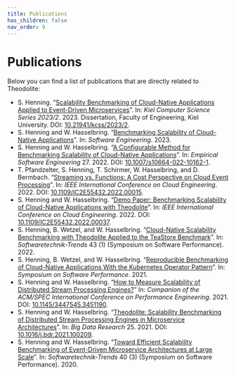 ```yaml
---
title: Publications
has_children: false
nav_order: 9
---
```


# Publications

Below you can find a list of publications that are directly related to Theodolite:

* S. Henning. “[Scalability Benchmarking of Cloud-Native Applications Applied to Event-Driven Microservices](https://doi.org/10.21941/kcss/2023/2)”. In: *Kiel Computer Science Series 2023/2*. 2023. Dissertation, Faculty of Engineering, Kiel University. DOI: [10.21941/kcss/2023/2](https://doi.org/10.21941/kcss/2023/2).
* S. Henning and W. Hasselbring. “[Benchmarking Scalability of Cloud-Native Applications](https://dl.gi.de/bitstream/handle/20.500.12116/40081/paper16.pdf)”. In: *Software Engineering*. 2023.
* S. Henning and W. Hasselbring. “[A Configurable Method for Benchmarking Scalability of Cloud-Native Applications](https://doi.org/10.1007/s10664-022-10162-1)”. In: *Empirical Software Engineering* 27. 2022. DOI: [10.1007/s10664-022-10162-1](https://doi.org/10.1007/s10664-022-10162-1).
* T. Pfandzelter, S. Henning, T. Schirmer, W. Hasselbring, and D. Bermbach. “[Streaming vs. Functions: A Cost Perspective on Cloud Event Processing](https://arxiv.org/pdf/2204.11509.pdf)”. In: *IEEE International Conference on Cloud Engineering*. 2022. DOI: [10.1109/IC2E55432.2022.00015](https://doi.org/10.1109/IC2E55432.2022.00015).
* S. Henning and W. Hasselbring. “[Demo Paper: Benchmarking Scalability of Cloud-Native Applications with Theodolite](https://oceanrep.geomar.de/id/eprint/57336/)”. In: *IEEE International Conference on Cloud Engineering*. 2022. DOI: [10.1109/IC2E55432.2022.00037](https://doi.org/10.1109/IC2E55432.2022.00037).
* S. Henning, B. Wetzel, and W. Hasselbring. “[Cloud-Native Scalability Benchmarking with Theodolite Applied to the TeaStore Benchmark](https://oceanrep.geomar.de/id/eprint/57338/)”. In: *Softwaretechnik-Trends* 43 (1) (Symposium on Software Performance). 2022.
* S. Henning, B. Wetzel, and W. Hasselbring. “[Reproducible Benchmarking of Cloud-Native Applications With the Kubernetes Operator Pattern](http://ceur-ws.org/Vol-3043/short5.pdf)”. In: *Symposium on Software Performance*. 2021.
* S. Henning and W. Hasselbring. “[How to Measure Scalability of Distributed Stream Processing Engines?](https://research.spec.org/icpe_proceedings/2021/companion/p85.pdf)” In: *Companion of the ACM/SPEC International Conference on Performance Engineering*. 2021. DOI: [10.1145/3447545.3451190](https://doi.org/10.1145/3447545.3451190).
* S. Henning and W. Hasselbring. “[Theodolite: Scalability Benchmarking of Distributed Stream Processing Engines in Microservice Architectures](https://arxiv.org/abs/2009.00304)”. In: *Big Data Research* 25. 2021. DOI: [10.1016/j.bdr.2021.100209](https://doi.org/10.1016/j.bdr.2021.100209).
* S. Henning and W. Hasselbring. “[Toward Efficient Scalability Benchmarking of Event-Driven Microservice Architectures at Large Scale](https://fb-swt.gi.de/fileadmin/FB/SWT/Softwaretechnik-Trends/Verzeichnis/Band_40_Heft_3/SSP2020_Henning.pdf)”. In: *Softwaretechnik-Trends* 40 (3) (Symposium on Software Performance). 2020.
